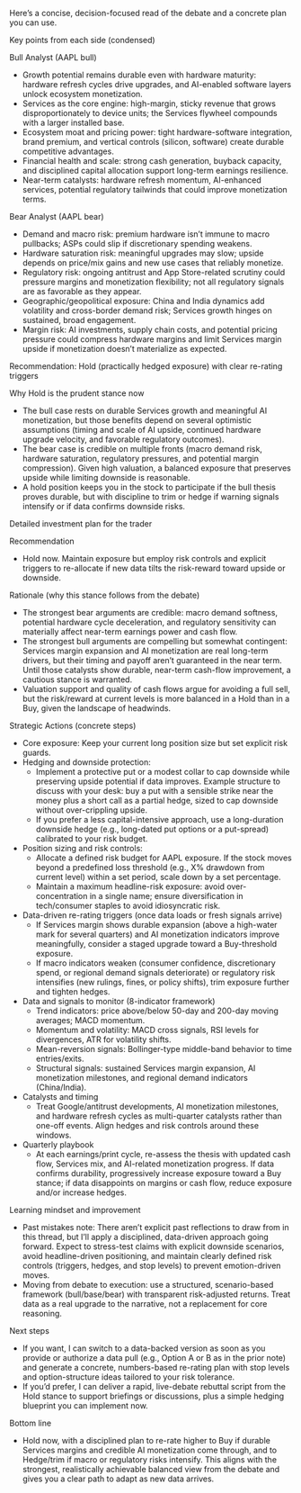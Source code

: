 Here’s a concise, decision-focused read of the debate and a concrete plan you can use.

Key points from each side (condensed)

Bull Analyst (AAPL bull)
- Growth potential remains durable even with hardware maturity: hardware refresh cycles drive upgrades, and AI-enabled software layers unlock ecosystem monetization.
- Services as the core engine: high-margin, sticky revenue that grows disproportionately to device units; the Services flywheel compounds with a larger installed base.
- Ecosystem moat and pricing power: tight hardware-software integration, brand premium, and vertical controls (silicon, software) create durable competitive advantages.
- Financial health and scale: strong cash generation, buyback capacity, and disciplined capital allocation support long-term earnings resilience.
- Near-term catalysts: hardware refresh momentum, AI-enhanced services, potential regulatory tailwinds that could improve monetization terms.

Bear Analyst (AAPL bear)
- Demand and macro risk: premium hardware isn’t immune to macro pullbacks; ASPs could slip if discretionary spending weakens.
- Hardware saturation risk: meaningful upgrades may slow; upside depends on price/mix gains and new use cases that reliably monetize.
- Regulatory risk: ongoing antitrust and App Store-related scrutiny could pressure margins and monetization flexibility; not all regulatory signals are as favorable as they appear.
- Geographic/geopolitical exposure: China and India dynamics add volatility and cross-border demand risk; Services growth hinges on sustained, broad engagement.
- Margin risk: AI investments, supply chain costs, and potential pricing pressure could compress hardware margins and limit Services margin upside if monetization doesn’t materialize as expected.

Recommendation: Hold (practically hedged exposure) with clear re-rating triggers

Why Hold is the prudent stance now
- The bull case rests on durable Services growth and meaningful AI monetization, but those benefits depend on several optimistic assumptions (timing and scale of AI upside, continued hardware upgrade velocity, and favorable regulatory outcomes).
- The bear case is credible on multiple fronts (macro demand risk, hardware saturation, regulatory pressures, and potential margin compression). Given high valuation, a balanced exposure that preserves upside while limiting downside is reasonable.
- A hold position keeps you in the stock to participate if the bull thesis proves durable, but with discipline to trim or hedge if warning signals intensify or if data confirms downside risks.

Detailed investment plan for the trader

Recommendation
- Hold now. Maintain exposure but employ risk controls and explicit triggers to re-allocate if new data tilts the risk-reward toward upside or downside.

Rationale (why this stance follows from the debate)
- The strongest bear arguments are credible: macro demand softness, potential hardware cycle deceleration, and regulatory sensitivity can materially affect near-term earnings power and cash flow.
- The strongest bull arguments are compelling but somewhat contingent: Services margin expansion and AI monetization are real long-term drivers, but their timing and payoff aren’t guaranteed in the near term. Until those catalysts show durable, near-term cash-flow improvement, a cautious stance is warranted.
- Valuation support and quality of cash flows argue for avoiding a full sell, but the risk/reward at current levels is more balanced in a Hold than in a Buy, given the landscape of headwinds.

Strategic Actions (concrete steps)
- Core exposure: Keep your current long position size but set explicit risk guards.
- Hedging and downside protection:
  - Implement a protective put or a modest collar to cap downside while preserving upside potential if data improves. Example structure to discuss with your desk: buy a put with a sensible strike near the money plus a short call as a partial hedge, sized to cap downside without over-crippling upside.
  - If you prefer a less capital-intensive approach, use a long-duration downside hedge (e.g., long-dated put options or a put-spread) calibrated to your risk budget.
- Position sizing and risk controls:
  - Allocate a defined risk budget for AAPL exposure. If the stock moves beyond a predefined loss threshold (e.g., X% drawdown from current level) within a set period, scale down by a set percentage.
  - Maintain a maximum headline-risk exposure: avoid over-concentration in a single name; ensure diversification in tech/consumer staples to avoid idiosyncratic risk.
- Data-driven re-rating triggers (once data loads or fresh signals arrive)
  - If Services margin shows durable expansion (above a high-water mark for several quarters) and AI monetization indicators improve meaningfully, consider a staged upgrade toward a Buy-threshold exposure.
  - If macro indicators weaken (consumer confidence, discretionary spend, or regional demand signals deteriorate) or regulatory risk intensifies (new rulings, fines, or policy shifts), trim exposure further and tighten hedges.
- Data and signals to monitor (8-indicator framework)
  - Trend indicators: price above/below 50-day and 200-day moving averages; MACD momentum.
  - Momentum and volatility: MACD cross signals, RSI levels for divergences, ATR for volatility shifts.
  - Mean-reversion signals: Bollinger-type middle-band behavior to time entries/exits.
  - Structural signals: sustained Services margin expansion, AI monetization milestones, and regional demand indicators (China/India).
- Catalysts and timing
  - Treat Google/antitrust developments, AI monetization milestones, and hardware refresh cycles as multi-quarter catalysts rather than one-off events. Align hedges and risk controls around these windows.
- Quarterly playbook
  - At each earnings/print cycle, re-assess the thesis with updated cash flow, Services mix, and AI-related monetization progress. If data confirms durability, progressively increase exposure toward a Buy stance; if data disappoints on margins or cash flow, reduce exposure and/or increase hedges.

Learning mindset and improvement
- Past mistakes note: There aren’t explicit past reflections to draw from in this thread, but I’ll apply a disciplined, data-driven approach going forward. Expect to stress-test claims with explicit downside scenarios, avoid headline-driven positioning, and maintain clearly defined risk controls (triggers, hedges, and stop levels) to prevent emotion-driven moves.
- Moving from debate to execution: use a structured, scenario-based framework (bull/base/bear) with transparent risk-adjusted returns. Treat data as a real upgrade to the narrative, not a replacement for core reasoning.

Next steps
- If you want, I can switch to a data-backed version as soon as you provide or authorize a data pull (e.g., Option A or B as in the prior note) and generate a concrete, numbers-based re-rating plan with stop levels and option-structure ideas tailored to your risk tolerance.
- If you’d prefer, I can deliver a rapid, live-debate rebuttal script from the Hold stance to support briefings or discussions, plus a simple hedging blueprint you can implement now.

Bottom line
- Hold now, with a disciplined plan to re-rate higher to Buy if durable Services margins and credible AI monetization come through, and to Hedge/trim if macro or regulatory risks intensify. This aligns with the strongest, realistically achievable balanced view from the debate and gives you a clear path to adapt as new data arrives.